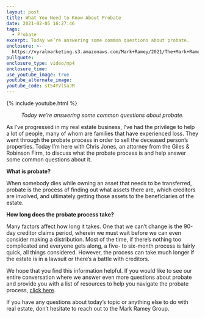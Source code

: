 ```yaml
---
layout: post
title: What You Need to Know About Probate
date: 2021-02-05 16:27:46
tags:
  - Probate
excerpt: Today we’re answering some common questions about probate.
enclosure: >-
  https://vyralmarketing.s3.amazonaws.com/Mark+Ramey/2021/The+Mark+Ramey+Group_+Common+Questions+and+Answers+Short+Video.mp4
pullquote:
enclosure_type: video/mp4
enclosure_time:
use_youtube_image: true
youtube_alternate_image:
youtube_code: st54YVlSaJM
---
```


{% include youtube.html %}

<p style="text-align: center;"><em>Today we’re answering some common questions about probate.</em></p>

As I’ve progressed in my real estate business, I’ve had the privilege to help a lot of people, many of whom are families that have experienced loss. They went through the probate process in order to sell the deceased person’s properties. Today I’m here with Chris Jones, an attorney from the Giles & Robinson Firm, to discuss what the probate process is and help answer some common questions about it.

**What is probate?**

When somebody dies while owning an asset that needs to be transferred, probate is the process of finding out what assets there are, which creditors are involved, and ultimately getting those assets to the beneficiaries of the estate.

**How long does the probate process take?**

Many factors affect how long it takes. One that we can’t change is the 90-day creditor claims period, wherein we must wait before we can even consider making a distribution. Most of the time, if there’s nothing too complicated and everyone gets along, a five- to six-month process is fairly quick, all things considered. However, the process can take much longer if the estate is in a lawsuit or there’s a battle with creditors.

We hope that you find this information helpful. If you would like to see our entire conversation where we answer even more questions about probate and provide you with a list of resources to help you navigate the probate process, [click here](https://www.youtube.com/watch?v=z9j_Sm1MZIM&amp;feature=youtu.be).

If you have any questions about today’s topic or anything else to do with real estate, don’t hesitate to reach out to the Mark Ramey Group.

